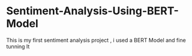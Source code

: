  # Sentiment-Analysis-Using-BERT-Model
This is my first sentiment analysis project , i used a BERT Model and fine tunning It 
   
 
 
        
 
      
     
 
